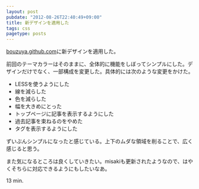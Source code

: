 ```yaml
---
layout: post
pubdate: "2012-08-26T22:40:49+09:00"
title: 新デザインを適用した
tags: css
pagetype: posts
---
```

[bouzuya.github.com](http://bouzuya.github.com/)に新デザインを適用した。

前回のテーマカラーはそのままに、全体的に機能をしぼってシンプルにした。デザインだけでなく、一部構成を変更した。具体的には次のような変更をかけた。

- LESSを使うようにした
- 線を減らした
- 色を減らした
- 幅を大きめにとった
- トップページに記事を表示するようにした
- 過去記事を束ねるのをやめた
- タグを表示するようにした

ずいぶんシンプルになったと感じている。上下のムダな領域を削ることで、広く感じると思う。

また気になるところは良くしていきたい。misakiも更新されたようなので、はやくそちらに対応できるようにもしたいなあ。

13 min.
